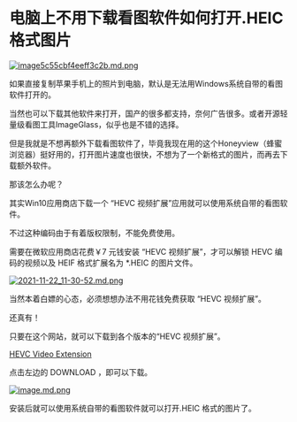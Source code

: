 # 电脑上不用下载看图软件如何打开.HEIC格式图片

<a href="https://www.laa.one/image/ZMVL"><img src="https://www.laa.one/images/2021/11/22/image5c55cbf4eeff3c2b.md.png" alt="image5c55cbf4eeff3c2b.md.png" border="0"></a>

如果直接复制苹果手机上的照片到电脑，默认是无法用Windows系统自带的看图软件打开的。

当然也可以下载其他软件来打开，国产的很多都支持，奈何广告很多。或者开源轻量级看图工具ImageGlass，似乎也是不错的选择。

但是我就是不想再额外下载看图软件了，毕竟我现在用的这个Honeyview（蜂蜜浏览器）挺好用的，打开图片速度也很快，不想为了一个新格式的图片，而再去下载额外软件。

那该怎么办呢？

其实Win10应用商店下载一个 “HEVC 视频扩展”应用就可以使用系统自带的看图软件。

不过这种编码由于有着版权限制，不能免费使用。

需要在微软应用商店花费￥7 元钱安装 “HEVC 视频扩展”，才可以解锁 HEVC 编码的视频以及 HEIF 格式扩展名为 *.HEIC 的图片文件。

<a href="https://www.laa.one/image/Zosw"><img src="https://www.laa.one/images/2021/11/22/2021-11-22_11-30-52.md.png" alt="2021-11-22_11-30-52.md.png" border="0"></a>

当然本着白嫖的心态，必须想想办法不用花钱免费获取 “HEVC 视频扩展”。

还真有！

只要在这个网站，就可以下载到各个版本的“HEVC 视频扩展”。

[HEVC Video Extension](https://www.free-codecs.com/hevc_video_extension_download.htm)

点击左边的 DOWNLOAD ，即可以下载。

<a href="https://www.laa.one/image/Zwkl"><img src="https://www.laa.one/images/2021/11/22/image.md.png" alt="image.md.png" border="0"></a>

安装后就可以使用系统自带的看图软件就可以打开.HEIC 格式的图片了。